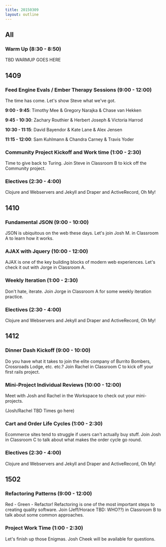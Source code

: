 ```yaml
---
title: 20150309
layout: outline
---
```


## All

### Warm Up (8:30 - 8:50)

TBD WARMUP GOES HERE

## 1409

### Feed Engine Evals / Ember Therapy Sessions (9:00 - 12:00)

The time has come. Let's show Steve what we've got.

__9:00 - 9:45__: Timothy Mee & Gregory Narajka & Chase van Hekken

__9:45 - 10:30__: Zachary Routhier & Herbert Joseph & Victoria Harrod

__10:30 - 11:15__: David Bayendor & Kate Lane & Alex Jensen

__11:15 - 12:00__: Sam Kuhlmann & Chandra Carney & Travis Yoder

### Community Project Kickoff and Work time (1:00 - 2:30)

Time to give back to Turing. Join Steve in Classroom B to kick off the Community project.

### Electives (2:30 - 4:00)

Clojure and Webservers and Jekyll and Draper and ActiveRecord, Oh My!

## 1410

### Fundamental JSON (9:00 - 10:00)

JSON is ubiquitous on the web these days. Let's join Josh M. in
Classroom A to learn how it works.

### AJAX with Jquery (10:00 - 12:00)

AJAX is one of the key building blocks of modern web experiences. Let's
check it out with Jorge in Classroom A.

### Weekly Iteration (1:00 - 2:30)

Don't hate, iterate. Join Jorge in Classroom A for some weekly iteration
practice.

### Electives (2:30 - 4:00)

Clojure and Webservers and Jekyll and Draper and ActiveRecord, Oh My!

## 1412

### Dinner Dash Kickoff (9:00 - 10:00)

Do you have what it takes to join the elite company of Burrito Bombers,
Crossroads Lodge, etc. etc.? Join Rachel in Classroom C to kick off your
first rails project.

### Mini-Project Individual Reviews (10:00 - 12:00)

Meet with Josh and Rachel in the Workspace to check out your
mini-projects.

(Josh/Rachel TBD Times go here)

### Cart and Order Life Cycles (1:00 - 2:30)

Ecommerce sites tend to struggle if users can't actually buy stuff. Join
Josh in Classroom C to talk about what makes the order cycle go round.

### Electives (2:30 - 4:00)

Clojure and Webservers and Jekyll and Draper and ActiveRecord, Oh My!

## 1502

### Refactoring Patterns (9:00 - 12:00)

Red - Green - Refactor! Refactoring is one of the most important steps
to creating quality software. Join (Jeff/Horace TBD: WHO??) in Classroom
B to talk about some common approaches.

### Project Work Time (1:00 - 2:30)

Let's finish up those Enigmas. Josh Cheek will be available for
questions.
